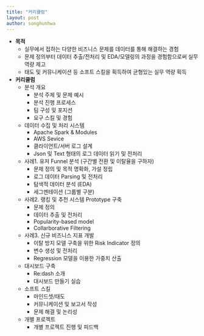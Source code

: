 ```yaml
---
title: "커리큘럼"
layout: post
author: songhunhwa
---
```


- **목적**
	- 실무에서 접하는 다양한 비즈니스 문제를 데이터를 통해 해결하는 경험
	- 문제 정의부터 데이터 추출/전처리 및 EDA/모델링의 과정을 경험함으로써 실무 역량 제고
	- 태도 및 커뮤니케이션 등 소프트 스킬을 획득하여 균형있는 실무 역량 획득
- **커리큘럼**
	- 분석 개요
		- 분석 주제 및 문제 예시
		- 분석 진행 프로세스
		- 팀 구성 및 포지션
		- 요구 스킬 및 경험
	- 데이터 수집 및 처리 시스템
		- Apache Spark & Modules 
		- AWS Sevice
		- 클라이언트/서버 로그 설계
		- Json 및 Text 형태의 로그 데이터 읽기 및 전처리 
	- 사례1. 유저 Funnel 분석 (구간별 전환 및 이탈율을 구하자)
		- 문제 정의 및 목적 명확화, 가설 정립
		- 로그 데이터 Parsing 및 전처리
		- 탐색적 데이터 분석 (EDA)
		- 세그멘테이션 (그룹별 구분) 
	- 사례2. 랭킹 및 추천 시스템 Prototype 구축
		- 문제 정의
		- 데이터 추출 및 전처리
		- Popularity-based model
		- Collarborative Filtering
	- 사례3. 신규 비즈니스 지표 개발
		- 이탈 방지 모델 구축을 위한 Risk Indicator 정의 
		- 변수 생성 및 전처리
		- Regression 모델을 이용한 가중치 산출
	- 대시보드 구축
		- Re:dash 소개
		- 대시보드 만들기 실습
	- 소프트 스킬
		- 마인드셋/태도
		- 커뮤니케이션 및 보고서 작성
		- 문제 해결 및 논리성	
	- 개별 프로젝트
		- 개별 프로젝트 진행 및 피드백
